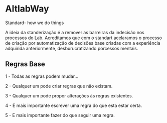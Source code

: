 # AltlabWay

Standard- how we do things

A ideia da standerização é a remover as barreiras da indecisão nos processos do Lab.
Acreditamos que com o standart acelaramos o processo de criação por automatização de decisões base criadas com a experiência adquirida anteriormente, desburucratizando porcessos mentais.

## Regras Base

  1 - Todas as regras podem mudar...
  
  2 - Qualquer um pode criar regras que não existam.
  
  3 - Qualquer um pode propor alterações às regras existentes.
  
  4 - E mais importante escrever uma regra do que esta estar certa.
  
  5 - E mais importante fazer do que seguir uma regra.
